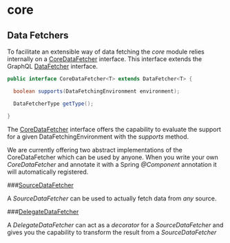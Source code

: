 # core

## Data Fetchers

To facilitate an extensible way of data fetching the *core* module relies internally on a [CoreDataFetcher](https://github.com/dotwebstack/dotwebstack-framework/blob/IHR2-2318/core/src/main/java/org/dotwebstack/framework/core/datafetchers/CoreDataFetcher.java) interface. This interface extends the GraphQL [DataFetcher](https://github.com/graphql-java/graphql-java/blob/master/src/main/java/graphql/schema/DataFetcher.java) interface. 

```java
public interface CoreDataFetcher<T> extends DataFetcher<T> {

  boolean supports(DataFetchingEnvironment environment);

  DataFetcherType getType();

}
```

The [CoreDataFetcher](https://github.com/dotwebstack/dotwebstack-framework/blob/IHR2-2318/core/src/main/java/org/dotwebstack/framework/core/datafetchers/CoreDataFetcher.java) interface offers the capability to evaluate the support for a given DataFetchingEnvironment with the *supports* method. 

We are currently offering two abstract implementations of the CoreDataFetcher which can be used by anyone. When you write your own *CoreDataFetcher* and annotate it with a Spring *@Component* annotation it will automatically registered.


###[SourceDataFetcher](https://github.com/dotwebstack/dotwebstack-framework/blob/IHR2-2318/core/src/main/java/org/dotwebstack/framework/core/datafetchers/SourceDataFetcher.java)
 
A *SourceDataFetcher* can be used to actually fetch data from *any* source.

###[DelegateDataFetcher](https://github.com/dotwebstack/dotwebstack-framework/blob/IHR2-2318/core/src/main/java/org/dotwebstack/framework/core/datafetchers/DelegateDataFetcher.java)

A *DelegateDataFetcher* can act as a *decorator* for a *SourceDataFetcher* and gives you the capability to transform the result from a *SourceDataFetcher*

